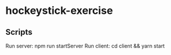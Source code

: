 # hockeystick-exercise

## Scripts
Run server: npm run startServer
Run client: cd client && yarn start
